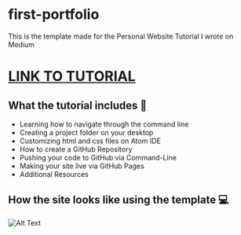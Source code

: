 # first-portfolio

This is the template made for the Personal Website Tutorial I wrote on Medium

# <a href = "https://medium.com/@mpara/how-to-make-your-first-portfolio-hosted-on-github-1e5940853fcc"> LINK TO TUTORIAL </a>
## What the tutorial includes 🔗
-  Learning how to navigate through the command line
-  Creating a project folder on your desktop
-  Customizing html and css files on Atom IDE
-  How to create a GitHub Repository
-  Pushing your code to GitHub via Command-Line
-  Making your site live via GitHub Pages
-  Additional Resources

## How the site looks like using the template 💻
![Alt Text](https://media.giphy.com/media/Q8aXMSa0ILXvE89zjd/giphy.gif)


